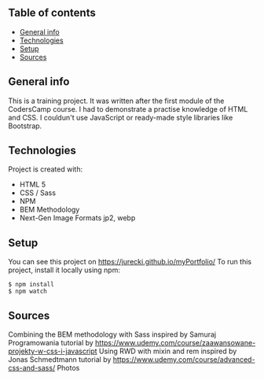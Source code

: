 ## Table of contents
* [General info](#general-info)
* [Technologies](#technologies)
* [Setup](#setup)
* [Sources](#sources)

## General info
This is a training project. It was written after the first module of the CodersCamp course.  I had to demonstrate a practise knowledge of HTML and CSS. I couldun't use JavaScript or ready-made style libraries like Bootstrap.

## Technologies
Project is created with:
* HTML 5
* CSS / Sass
* NPM 
* BEM Methodology 
* Next-Gen Image Formats jp2, webp
	
## Setup
You can see this project on https://jurecki.github.io/myPortfolio/ 
To run this project, install it locally using npm:
```
$ npm install
$ npm watch
```

## Sources
Combining the BEM methodology with Sass inspired by Samuraj Programowania  tutorial by  https://www.udemy.com/course/zaawansowane-projekty-w-css-i-javascript 
Using RWD with mixin and rem inspired by Jonas Schmedtmann tutorial by https://www.udemy.com/course/advanced-css-and-sass/ 
Photos 
